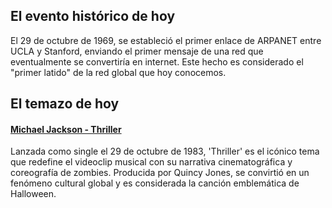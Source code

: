 ## El evento histórico de hoy
El 29 de octubre de 1969, se estableció el primer enlace de ARPANET entre UCLA y Stanford, enviando el primer mensaje de una red que eventualmente se convertiría en internet. Este hecho es considerado el "primer latido" de la red global que hoy conocemos.

## El temazo de hoy
#### [Michael Jackson - Thriller](https://www.youtube.com/watch?v=sOnqjkJTMaA)
Lanzada como single el 29 de octubre de 1983, 'Thriller' es el icónico tema que redefine el videoclip musical con su narrativa cinematográfica y coreografía de zombies. Producida por Quincy Jones, se convirtió en un fenómeno cultural global y es considerada la canción emblemática de Halloween.

